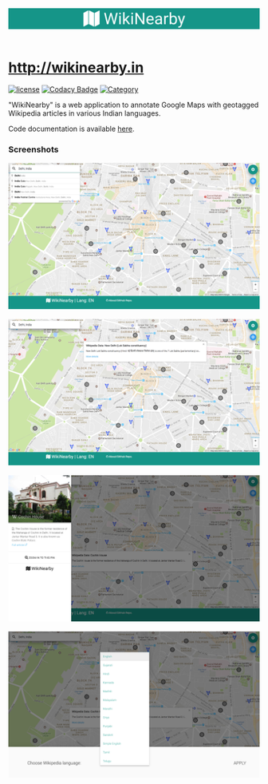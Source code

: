 <div align="center">
	<img src="readme-images/logo.png">
</div><br>

# http://wikinearby.in

[![license](https://img.shields.io/github/license/mashape/apistatus.svg?maxAge=2592000)](https://github.com/agarwalt/WikiNearby/blob/master/LICENSE.md) [![Codacy Badge](https://api.codacy.com/project/badge/Grade/dc9c5ca9b2394cc6886edd887f13cd19)](https://www.codacy.com/app/agarwal/WikiNearby?utm_source=github.com&amp;utm_medium=referral&amp;utm_content=agarwalt/WikiNearby&amp;utm_campaign=Badge_Grade) [![Category](https://img.shields.io/badge/Category-Coursework-ff69b4.svg)](https://github.com/agarwalt/WikiNearby)
<br>

"WikiNearby" is a web application to annotate Google Maps with geotagged Wikipedia articles in various Indian languages.  

Code documentation is available <a href="http://agarwalt.github.io/WikiNearby/" target="_blank">here</a>.

### Screenshots

<div align="center">
	<img src="readme-images/1.png">
</div><br>

<div align="center">
	<img src="readme-images/2.png">
</div><br>

<div align="center">
	<img src="readme-images/3.png">
</div><br>

<div align="center">
	<img src="readme-images/4.png">
</div><br>
